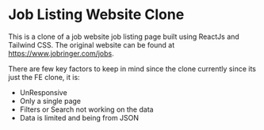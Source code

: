 # Job Listing Website Clone

This is a clone of a job website job listing page built using ReactJs and Tailwind CSS. The original website can be found at https://www.jobringer.com/jobs.


There are few key factors to keep in mind since the clone currently since its just the FE clone, it is:
- UnResponsive
- Only a single page
- Filters or Search not working on the data
- Data is limited and being from JSON
